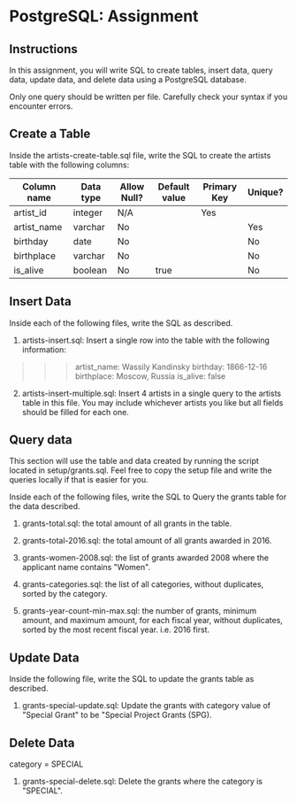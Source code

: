 # PostgreSQL: Assignment

## Instructions

In this assignment, you will write SQL to create tables, insert data, query data, update data, and delete data using a PostgreSQL database.

Only one query should be written per file. Carefully check your syntax if you encounter errors.

## Create a Table
Inside the artists-create-table.sql file, write the SQL to create the artists table with the following columns:

Column name |	Data type |	Allow Null? |	Default value |	Primary Key |	Unique?
---|---|---|---|---|---
artist_id	| integer	| N/A	|	| Yes |	
artist_name |	varchar |	No |	|	 | Yes
birthday	| date	| No	|  |	 | No
birthplace |	varchar |	No | 	|  |	No
is_alive |	boolean |	No |	true |	 |	No

## Insert Data

Inside each of the following files, write the SQL as described.

1. artists-insert.sql: Insert a single row into the table with the following information:

> > > artist_name: Wassily Kandinsky
birthday: 1866-12-16
birthplace: Moscow, Russia
is_alive: false

2. artists-insert-multiple.sql: Insert 4 artists in a single query to the artists table in this file. You may include whichever artists you like but all fields should be filled for each one.

## Query data

This section will use the table and data created by running the script located in setup/grants.sql. Feel free to copy the setup file and write the queries locally if that is easier for you.

Inside each of the following files, write the SQL to Query the grants table for the data described.

1. grants-total.sql: the total amount of all grants in the table.

2. grants-total-2016.sql: the total amount of all grants awarded in 2016.

3. grants-women-2008.sql: the list of grants awarded 2008 where the applicant name contains "Women".

4. grants-categories.sql: the list of all categories, without duplicates, sorted by the category.

5. grants-year-count-min-max.sql: the number of grants, minimum amount, and maximum amount, for each fiscal year, without duplicates, sorted by the most recent fiscal year. i.e. 2016 first.

## Update Data

Inside the following file, write the SQL to update the grants table as described.

1. grants-special-update.sql: Update the grants with category value of "Special Grant" to be "Special Project Grants (SPG).

## Delete Data

category = SPECIAL

1. grants-special-delete.sql: Delete the grants where the category is "SPECIAL".